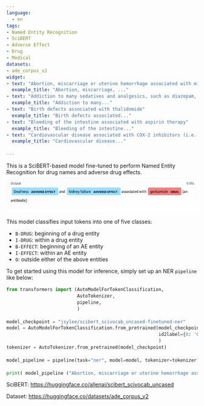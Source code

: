 ```yaml
---
language: 
  - en
tags:
- Named Entity Recognition
- SciBERT
- Adverse Effect
- Drug
- Medical
datasets:
- ade_corpus_v2
widget:
- text: "Abortion, miscarriage or uterine hemorrhage associated with misoprostol (Cytotec), a labor-inducing drug."
  example_title: "Abortion, miscarriage, ..."
- text: "Addiction to many sedatives and analgesics, such as diazepam, morphine, etc."
  example_title: "Addiction to many..."
- text: "Birth defects associated with thalidomide"
  example_title: "Birth defects associated..."
- text: "Bleeding of the intestine associated with aspirin therapy"
  example_title: "Bleeding of the intestine..."
- text: "Cardiovascular disease associated with COX-2 inhibitors (i.e. Vioxx)"
  example_title: "Cardiovascular disease..."

---
```


This is a SciBERT-based model fine-tuned to perform Named Entity Recognition for drug names and adverse drug effects. 
![model image](https://raw.githubusercontent.com/jsylee/personal-projects/master/Hugging%20Face%20ADR%20Fine-Tuning/hf_adr.png)

This model classifies input tokens into one of five classes:

- `B-DRUG`: beginning of a drug entity
- `I-DRUG`: within a drug entity
- `B-EFFECT`: beginning of an AE entity
- `I-EFFECT`: within an AE entity
- `O`: outside either of the above entities 

To get started using this model for inference, simply set up an NER `pipeline` like below: 

```python
from transformers import (AutoModelForTokenClassification, 
                          AutoTokenizer, 
                          pipeline,
                          )

model_checkpoint = "jsylee/scibert_scivocab_uncased-finetuned-ner"
model = AutoModelForTokenClassification.from_pretrained(model_checkpoint, num_labels=5,
                                                        id2label={0: 'O', 1: 'B-DRUG', 2: 'I-DRUG', 3: 'B-EFFECT', 4: 'I-EFFECT'} 
                                                        )                                                        
tokenizer = AutoTokenizer.from_pretrained(model_checkpoint)

model_pipeline = pipeline(task="ner", model=model, tokenizer=tokenizer)

print( model_pipeline ("Abortion, miscarriage or uterine hemorrhage associated with misoprostol (Cytotec), a labor-inducing drug."))
``` 

SciBERT: https://huggingface.co/allenai/scibert_scivocab_uncased

Dataset: https://huggingface.co/datasets/ade_corpus_v2
